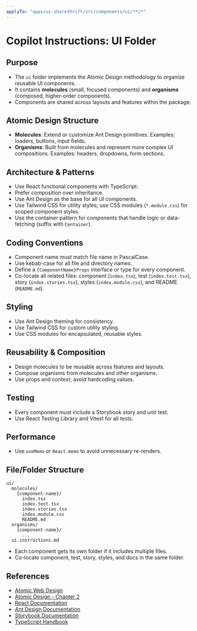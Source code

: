 ```yaml
---
applyTo: "apps/ui-sharethrift/src/components/ui/**/*"
---
```


# Copilot Instructions: UI Folder

## Purpose

- The `ui` folder implements the Atomic Design methodology to organize reusable UI components.
- It contains **molecules** (small, focused components) and **organisms** (composed, higher-order components).
- Components are shared across layouts and features within the package.

## Atomic Design Structure

- **Molecules**: Extend or customize Ant Design primitives. Examples: loaders, buttons, input fields.
- **Organisms**: Built from molecules and represent more complex UI compositions. Examples: headers, dropdowns, form sections.

## Architecture & Patterns

- Use React functional components with TypeScript.
- Prefer composition over inheritance.
- Use Ant Design as the base for all UI components.
- Use Tailwind CSS for utility styles; use CSS modules (`*.module.css`) for scoped component styles.
- Use the container pattern for components that handle logic or data-fetching (suffix with `Container`).

## Coding Conventions

- Component name must match file name in PascalCase.
- Use kebab-case for all file and directory names.
- Define a `{ComponentName}Props` interface or type for every component.
- Co-locate all related files: component (`index.tsx`), test (`index.test.tsx`), story (`index.stories.tsx`), styles (`index.module.css`), and README (`README.md`).

## Styling

- Use Ant Design theming for consistency.
- Use Tailwind CSS for custom utility styling.
- Use CSS modules for encapsulated, reusable styles.

## Reusability & Composition

- Design molecules to be reusable across features and layouts.
- Compose organisms from molecules and other organisms.
- Use props and context; avoid hardcoding values.

## Testing

- Every component must include a Storybook story and unit test.
- Use React Testing Library and Vitest for all tests.

## Performance

- Use `useMemo` or `React.memo` to avoid unnecessary re-renders.

## File/Folder Structure

```
ui/
  molecules/
    {component-name}/
      index.tsx
      index.test.tsx
      index.stories.tsx
      index.module.css
      README.md
  organisms/
    {component-name}/
      ...
  ui.instructions.md
```

- Each component gets its own folder if it includes multiple files.
- Co-locate component, test, story, styles, and docs in the same folder.

## References

- [Atomic Web Design](https://bradfrost.com/blog/post/atomic-web-design/)
- [Atomic Design - Chapter 2](https://atomicdesign.bradfrost.com/chapter-2/)
- [React Documentation](https://react.dev/)
- [Ant Design Documentation](https://ant.design/docs/react/introduce)
- [Storybook Documentation](https://storybook.js.org/docs/react/get-started/introduction)
- [TypeScript Handbook](https://www.typescriptlang.org/docs/)
